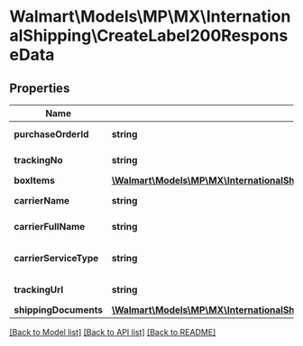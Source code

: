 # Walmart\Models\MP\MX\InternationalShipping\CreateLabel200ResponseData

## Properties

Name | Type | Description | Notes
------------ | ------------- | ------------- | -------------
**purchaseOrderId** | **string** | Purchase Order Id | [optional]
**trackingNo** | **string** | Tracking Number | [optional]
**boxItems** | [**\Walmart\Models\MP\MX\InternationalShipping\CreateLabel200ResponseDataBoxItemsInner[]**](CreateLabel200ResponseDataBoxItemsInner.md) | Box Items | [optional]
**carrierName** | **string** | Carrier Short Name | [optional]
**carrierFullName** | **string** | Carrier Full Name | [optional]
**carrierServiceType** | **string** | Carrier Service Type | [optional]
**trackingUrl** | **string** | Tracking URL | [optional]
**shippingDocuments** | [**\Walmart\Models\MP\MX\InternationalShipping\CreateLabel200ResponseDataShippingDocuments**](CreateLabel200ResponseDataShippingDocuments.md) |  | [optional]


[[Back to Model list]](./) [[Back to API list]](../../../../../README.md#supported-apis) [[Back to README]](../../../../../README.md)
